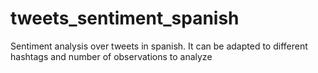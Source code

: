 # tweets_sentiment_spanish
Sentiment analysis over tweets in spanish. It can be adapted to different hashtags and number of observations to analyze
